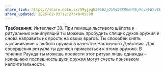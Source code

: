 ```yaml
---
share_link: https://share.note.sx/59yjpgh2#SU2jObRdS7X80KH46j9hvxVBSvCRmmBa07D/aeDoy8U
share_updated: 2025-02-03T12:27:49+05:00
---
```

**Требования:** Интеллект 30.
При помощи льстивого шёпота и ритуальных манипуляций ты можешь пробудить спящих духов оружия и снова направить их ярость на своих врагов. Ты способен снять заклинивание с любого оружия в качестве Частичного Действия. Для совершения ритуала ты должен прикасаться к этому оружию. В течение Раунда ты можешь провести этот ритуал лишь однажды – излишнюю поспешность духи оружия могут счесть признаком непочтительности.